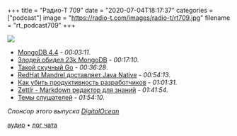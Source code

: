 +++
title = "Радио-Т 709"
date = "2020-07-04T18:17:37"
categories = ["podcast"]
image = "https://radio-t.com/images/radio-t/rt709.jpg"
filename = "rt_podcast709"
+++

![](https://radio-t.com/images/radio-t/rt709.jpg)

- [MongoDB 4.4](https://www.mongodb.com/collateral/mongodb-4.4-guide) - *00:03:11*.
- [Злодей обидел 23k MongoDB](https://www.zdnet.com/article/hacker-ransoms-23k-mongodb-databases-and-threatens-to-contact-gdpr-authorities/) - *00:17:10*.
- [Такой скучный Go](https://www.capitalone.com/tech/software-engineering/go-is-boring/) - *00:36:28*.
- [RedHat Mandrel доставляет Java Native](https://www.infoq.com/news/2020/07/mandrel-graalvm/) - *00:54:13*.
- [Как убить продуктивность разработчиков](https://dzone.com/articles/how-to-kill-your-developer-productivity-humanitec) - *01:01:31*.
- [Zettlr - Markdown редактор для знаний](https://www.zettlr.com) - *01:41:54*.
- [Темы слушателей](https://radio-t.com/p/2020/06/30/prep-709/) - *01:54:10*.

*Спонсор этого выпуска [DigitalOcean](https://do.co/radiot)*


[аудио](https://cdn.radio-t.com/rt_podcast709.mp3) • [лог чата](https://chat.radio-t.com/logs/radio-t-709.html)
<audio src="https://cdn.radio-t.com/rt_podcast709.mp3" preload="none"></audio>
